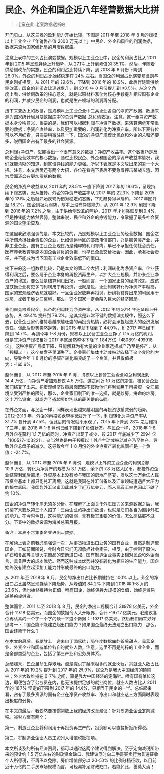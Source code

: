 # 民企、外企和国企近八年经营数据大比拼
> 老蛮在此  老蛮数据透析站 

开门见山，从这三者的盈利能力开始比较。下图是 2011 年至 2018 年 8 月的规模以上工业企业「年销售产值 2000 万元以上」中民企、外企和国企的利润数据，数据来源为国家统计局的月度数据库。

注意上表中的三列占比演变数据。规模以上工业企业中，民企的利润占比从 2011 年到 2015 年呈现持续上升趋势，从 27.1% 上升到峰值的 35.1%，然后，伴随着供给侧改革的实施，民企的利润占比持续下降，到 2018 年 8 月份下降到 26.0%。外企的利润占比始终稳定在 24% 左右。而国企的利润占比演变规律则与民企刚好相反。从 2011 年的 29.6%，下降到 2016 年的 18.9%，此后伴随着供给侧改革，国企的利润占比迅速提升，到 2018 年 8 月份提升到 33.5%。从这个角度上看，供给侧改革的核心意义，就是以原材料涨价为核心手段提升相应国有企业的利润，并减少民企的利润，也就是生产领域的利润再分配。

接下来要放上的数据，是规模以上工业企业中三类企业各自的净资产数据，数据来源为国家统计局月度数据库中的总资产数据-总负债数据。注意，这一组净资产数据本身没啥意义，重要的是，我们可以根据利润与净资产数据，来演算两组非常重要的数据：净资产收益率，以及更加重要的，利润转化为净资产率。所以下表各位可以不用细看，只需要稍微注意一下，国企的净资产规模比民企和外企的总和还要多，说明国企占有了最多的社会资源。

总利润÷净资产，就能得出一个很有意义的数据：净资产收益率。这个数据乃是反映企业经营效率的核心数据。通过比较民企、外企和国企的净资产收益率情况，我们就能清晰的知道，到底谁挣钱的能力更强。所以下表就是本文放出来的第一个大招。注意，本文后面还有两个大招，各位在看完下表后不要急着抨击某战五渣，因为后面还会有更加震撼的数据。

民企的净资产收益率从 2011 年的 28.5% 一直下降到 2017 年的 19.6%，呈现持续下降态势，无从扭转。外企的净资产收益率从 2017 年的 22.3% 下降到 2015 年的 17.1% 之后就开始表现为相对稳定的态势，下跌趋势得以缓和，2017 年回升至 18.2%。国企则极为弱势，基本上没有挣钱能力，从 2011 年 12.9% 剧烈下降到 2016 年的 7.2% 之后，由于供给侧改革的呵护，2017 年才勉强恢复到 9.4%，但是挣钱能力依然很弱。整体来说，民企和外企的挣钱能力，令掌握了最多社会资源的国企望尘莫及。

在这里我必须强调的是，本文比较的，乃是规模以上工业企业的经营数据，国企之中所谓承担社会责任的企业，比如偏远地区的邮政电信部门，乃是服务类产业，并非工业企业。国有工业企业现在乃是纯粹的利润导向，早已不承担任何社会责任，医疗养老教育等原本国企会背负的负担，也早已全盘交给社会。因此，承担社会责任，并不能成为当下国有工业企业效率低下的借口。

接下来的这一组数据比较，乃是本文的第二个大招：利润转化为净资产率。企业获得利润之后，要么用于企业本身的再投资再生产，以扩大企业规模，并带来企业净资产的增加。要么就是结算利润出场。一般而言，一个国家正常的经济政策，应该是鼓励企业将更多的利润用于再投资。也就是说，企业利润转化为净资产率越高，国家的宏观经济表现就越好。一旦企业家放弃再投资，纷纷将结算出来的利润用于炒房，或者干脆兑汇离境，那么，这个国家一定会陷入巨大的经济困局。

我们首先来看民企。民企的利润转为净资产率，从 2012 年到 2014 年还呈现上升态势，从 49.4% 提升到 79.2%。这其实是非常不错的数据演变规律，照这么下去，民营企业家们维持着越来越旺盛的再投资热情，必将会承担起更大的经济发展责任。但此后形势突然逆转，到 2015 年就下降到了 44.9%，到 2017 年已经下降到 14.7%，再到今年 1-8 月份，规模以上民营工业企业挣了 1.15 万亿的利润，但是其净资产规模相对 2017 年底居然整体下降了 1.84万亿「480891-499918 亿」。这种净资产规模下降，只能解释为有大量的企业家选择减产乃至是停产，从「规模以上」这个总盘子里消失了。企业家们集体主动或被动选择了这个危险的方向，导致今年 1-8 月份的净资产转化率变成了一个负值，并且数值极大：-160.6%。

整体而言，从 2012 年至 2018 年 8 月，规模以上民营工业企业的总利润达到 14.4 万亿，而净资产增加规模仅 4.5 万亿。这之间近 10 万亿的差值，被民营企业家们结算了出来。在宏观经济政策层面既然不鼓励他们将利润用于再投资，兑汇离境又受到严格的限制，那么，企业家们剩下的唯一选择，就是炒房，拼命的炒房。这十万亿资金，就成为了撬起房价泡沫的最关键的砝码。

在外企方面，与民企一样，同样表现出越来越明显的再投资欲望减弱的趋势。2012-2013 年，外企的再投资欲望稍微提升了一下，利润转化为净资产率从 31.7% 提升到 47.5%，但此后的情况就不乐观了，2015 年下降到 28% 之后维持了三年，到 2018 年 1-8 月份已经下降到了负值状态。与民企一样，2018 年 1-8 月外企在获利 1.1 万亿的同时，净资产出现了减少，较 2017 年底减少了 2694 亿「100527-103221」，这当然也是由于规模以上外企主动或被动减产乃至停产，导致外企总盘子的减少。这导致今年 1-8 月份的外企净资产转化率同样是一个负值：-24.7%。

整体而言，从 2012 年至 2018 年 8 月份，规模以上外资工业企业的利润总额 10.9 万亿，转化为净资产的规模为 3.1 万亿，余下的 7.8 万亿人民币，都被外资企业结算利润后离场。外资基本上没有参与我国的房地产盛宴，所以这七万余亿人民币资金基本上都只能兑汇离境。这就是我国在外汇储备以及汇率领域遭遇巨大压力的根本原因。我国的外汇储备因此减少了近万亿美元，而人民币汇率也因此下跌了约 10%。

国企的净资产转化率无须多分析。在理解了上面关于外汇压力的来源数据之后，我们接下来要放第三个大招了：三类企业的净出口数据，也就是它们各自为国挣外汇的能力。在今时今日，这种能力的强弱，具有极其重要的价值，怎么高估都不过分。下表中的数据来源为海关总署月报。

备注：本表不含集体企业进出口数据。

在解读上表之前我必须强调一次：从事货物进出口业务的国有企业，当然是制造型国企，正如前面所说，今时今日它们无须承担社会责任，相反，由于控制了原油、矿石和食品等关键大宗商品的垄断进口权，国有制造企业事实上相对民企和外企而言，具备巨大的成本优势。然而这种成本优势并没有转化为相应的生产能力，国企始终没有建立起深加工能力并形成最终的出口能力。

从 2011 年至 2018 年 8 月，民企的净出口占比长期维持在 100% 以上。外企的净出口占比虽然呈现持续下降趋势，从峰值的 84.2% 下降到 2018 年 1-8 月的 23.6%，但也始终维持为正值。唯有国企，始终保持大规模的负值，始终是贸易逆差的提供者。

整体而言，2011 年至 2018 年 8 月，民企的净出口规模合计 38978 亿美元，外企合计 11818 亿美元，而国企的数据令人大开眼界，合计 -19717 亿美元。我建议各位再认真的一个字一个字的读一下这个数据：-19717 亿美元。然后我们再来好好思考一下：国企能不能建立起出口能力？如果国企最终无法建立出口能力，那么，国企还能干什么？

在本文的最后，我要放上一道来自于国家统计局年度数据库的饭后甜点，民营企业、外资企业和国有单位各自的就业人数。注意，这里不再是纯粹的工业企业，而是全部类型的企业，包括了第三产业和公务员体系。

总结起来，民企虽然生存艰难，但是提供了越来越多的就业岗位，其就业人数占比从 2011 年的 19.2% 提升到 2017 年的 29.9%，民企乃是我大中国经济的顶梁柱；外企大致维持在 6-7% 之间，算是我大中国经济的定海针。唯有国有单位这边，即便包含了公务员在内，也无法提供足够的就业岗位，就业人数占比从 2011 年的 18.7% 坚定的下降到 2017 年的 14.6%，只相当于民企的一半。总结起来看，占有了最多资源的国有企业在净资产收益率、净出口和就业这三方面同时表现出极度的弱势。

在本文的最后，我依然要按惯例放上我的经济改革建议：针对制造业企业定向减税。减税方案有两个：

第一，制造业企业将利润用于再投资再生产的，投资额可以直接折抵所得税。

第二，将制造业企业人员工资列入增值税抵扣项。

本文所谈及的所有经济困局，都可以通过这两个建议得到解决。至于定向减税所带来的预计约 1.5 万亿左右的财政资金缺口，我建议同时向二手房买卖行为普遍征收个人所得税，不再予以免除。房价增值部分以 20-50% 的比例分档征收，以目前近十万亿的二手房市场规模而言，可轻易补足财政缺口。若能如此，善莫大焉！




